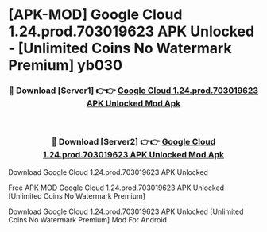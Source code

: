 # [APK-MOD] Google Cloud 1.24.prod.703019623 APK Unlocked - [Unlimited Coins No Watermark Premium] yb030



<div align="center">
<h3>🔴 Download [Server1] 👉👉 <a href="https://momento.my/?title=Google_Cloud_1.24.prod.703019623_APK_Unlocked">Google Cloud 1.24.prod.703019623 APK Unlocked Mod Apk</a></h3><br>

<h3>🔴 Download [Server2] 👉👉 <a href="https://momento.my/?title=Google_Cloud_1.24.prod.703019623_APK_Unlocked">Google Cloud 1.24.prod.703019623 APK Unlocked Mod Apk</a></h3>
</div>



Download Google Cloud 1.24.prod.703019623 APK Unlocked 

Free APK MOD Google Cloud 1.24.prod.703019623 APK Unlocked [Unlimited Coins No Watermark Premium]

Download Google Cloud 1.24.prod.703019623 APK Unlocked [Unlimited Coins No Watermark Premium] Mod For Android
